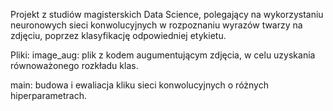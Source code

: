 Projekt z studiów magisterskich Data Science, polegający na wykorzystaniu neuronowych sieci konwolucyjnych w rozpoznaniu wyrazów twarzy na zdjęciu, poprzez klasyfikację odpowiedniej etykietu.

Pliki:
image_aug: plik z kodem augumentującym zdjęcia, w celu uzyskania równoważonego rozkładu klas.

main: budowa i ewaliacja kliku sieci konwolucyjnych o różnych hiperparametrach.
